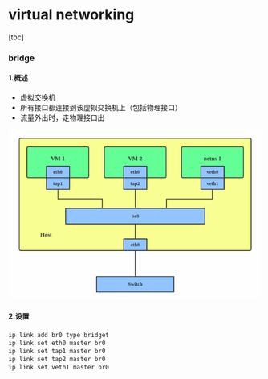 # virtual networking

[toc]

### bridge

#### 1.概述
* 虚拟交换机
* 所有接口都连接到该虚拟交换机上（包括物理接口）
* 流量外出时，走物理接口出

![](./imgs/bridge_01.png)

#### 2.设置
```shell
ip link add br0 type bridget
ip link set eth0 master br0
ip link set tap1 master br0
ip link set tap2 master br0
ip link set veth1 master br0
```
